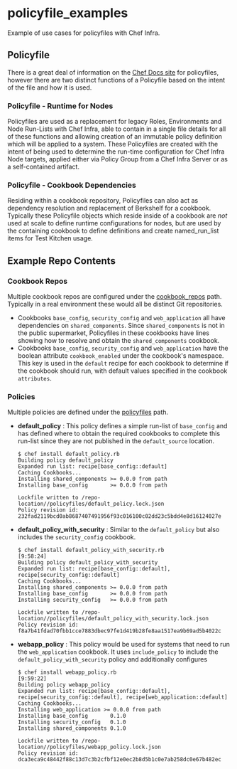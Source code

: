 # policyfile_examples

Example of use cases for policyfiles with Chef Infra.

## Policyfile

There is a great deal of information on the [Chef Docs site](https://docs.chef.io/policyfile/) for policyfiles, however there are two distinct functions of a Policyfile based on the intent of the file and how it is used.

### Policyfile - Runtime for Nodes

Policyfiles are used as a replacement for legacy Roles, Environments and Node Run-Lists with Chef Infra, able to contain in a single file details for all of these functions and allowing creation of an immutable policy definition which will be applied to a system.  These Policyfiles are created with the intent of being used to determine the run-time configuration for Chef Infra Node targets, applied either via Policy Group from a Chef Infra Server or as a self-contained artifact.

### Policyfile - Cookbook Dependencies

Residing within a cookbook repository, Policyfiles can also act as dependency resolution and replacement of Berkshelf for a cookbook.  Typically these Policyfile objects which reside inside of a cookbook are _not_ used at scale to define runtime configurations for nodes, but are used by the containing cookbook to define definitions and create named_run_list items for Test Kitchen usage.

## Example Repo Contents

### Cookbook Repos

Multiple cookbook repos are configured under the [cookbook_repos](./cookbook_repos) path.  Typically in a real environment these would all be distinct Git repositories.

* Cookbooks `base_config`, `security_config` and `web_application` all have dependencies on `shared_components`.  Since `shared_components` is not in the public supermarket, Policyfiles in these cookbooks have lines showing how to resolve and obtain the `shared_components` cookbook.
* Cookbooks `base_config`, `security_config` and `web_application` have the boolean attribute `cookbook_enabled` under the cookbook's namespace.  This key is used in the `default` recipe for each cookbook to determine if the cookbook should run, with default values specified in the cookbook `attributes`.

### Policies

Multiple policies are defined under the [policyfiles](./policyfiles) path.

* __default_policy__ : This policy defines a simple run-list of `base_config` and has defined where to obtain the required cookbooks to complete this run-list since they are not published in the `default_source` location.

    ```plain
    $ chef install default_policy.rb
    Building policy default_policy
    Expanded run list: recipe[base_config::default]
    Caching Cookbooks...
    Installing shared_components >= 0.0.0 from path
    Installing base_config       >= 0.0.0 from path

    Lockfile written to /repo-location//policyfiles/default_policy.lock.json
    Policy revision id: 232fad2119bcd0ab8687407491956f93c016100c02dd23c5bdd4e8d16124027e
    ```

* __default_policy_with_security__ : Similar to the `default_policy` but also includes the `security_config` cookbook.

    ```plain
    $ chef install default_policy_with_security.rb                                                                                                                      [9:58:24]
    Building policy default_policy_with_security
    Expanded run list: recipe[base_config::default], recipe[security_config::default]
    Caching Cookbooks...
    Installing shared_components >= 0.0.0 from path
    Installing base_config       >= 0.0.0 from path
    Installing security_config   >= 0.0.0 from path

    Lockfile written to /repo-location//policyfiles/default_policy_with_security.lock.json
    Policy revision id: f8a7b41fdad70fbb1cce7883dbec97fe1d419b28fe8aa1517ea9b69ad5b4022c
    ```

* __webapp_policy__ : This policy would be used for systems that need to run the `web_application` cookbook.  It uses `include_policy` to include the `default_policy_with_security` policy and additionally configures

    ```plain
    $ chef install webapp_policy.rb                                                                                                                                     [9:59:22]
    Building policy webapp_policy
    Expanded run list: recipe[base_config::default], recipe[security_config::default], recipe[web_application::default]
    Caching Cookbooks...
    Installing web_application >= 0.0.0 from path
    Installing base_config       0.1.0
    Installing security_config   0.1.0
    Installing shared_components 0.1.0

    Lockfile written to /repo-location//policyfiles/webapp_policy.lock.json
    Policy revision id: dca3eca9c48442f88c13d7c3b2cfbf12e0ec2b8d5b1c0e7ab258dc0e67b482ec
    ```
